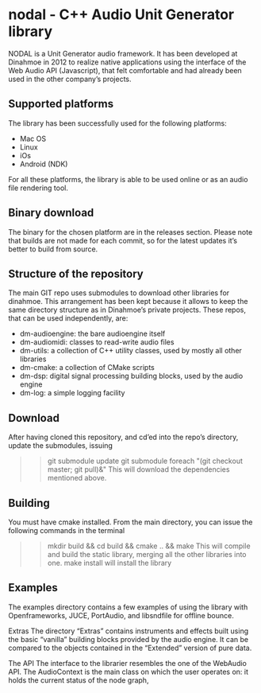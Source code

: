 # nodal - C++ Audio Unit Generator library

NODAL is a Unit Generator audio framework. It has been developed at Dinahmoe in 2012 to 
realize native applications using the interface of the Web Audio API (Javascript), that 
felt comfortable and had already been used in the other company’s projects.

## Supported platforms
The library has been successfully used for the following platforms:
- Mac OS
- Linux
- iOs
- Android (NDK)

For all these platforms, the library is able to be used online or as an audio file rendering tool.

## Binary download
The binary for the chosen platform are in the releases section. Please note that builds are not made for each commit, so for the latest updates it’s better to build from source.

## Structure of the repository
The main GIT repo uses submodules to download other libraries for dinahmoe. This arrangement has been kept because it allows to keep the same directory structure as in Dinahmoe’s private projects. 
These repos, that can be used independently, are:
* dm-audioengine: the bare audioengine itself
* dm-audiomidi: classes to read-write audio files
* dm-utils: a collection of C++ utility classes, used by mostly all other libraries
* dm-cmake: a collection of CMake scripts
* dm-dsp: digital signal processing building blocks, used by the audio engine
* dm-log: a simple logging facility

## Download
After having cloned this repository, and cd’ed into the repo’s directory, update the submodules, issuing
>> git submodule update
>> git submodule foreach "(git checkout master; git pull)&"
This will download the dependencies mentioned above.

## Building
You must have cmake installed. From the main directory, you can issue the following commands in the terminal
>> mkdir build && cd build && cmake .. && make
This will compile and build the static library, merging all the other libraries into one.
>> make install 
will install the library

## Examples
The examples directory contains a few examples of using the library with Openframeworks, JUCE, PortAudio, and libsndfile for offline bounce.

Extras
The directory “Extras” contains instruments and effects built using the basic “vanilla” building blocks provided by the audio engine. It can be compared to the objects contained in the “Extended” version of pure data.

The API
The interface to the librarier resembles the one of the WebAudio API.
The AudioContext is the main class on which the user operates on: it holds the current status of the node graph, 





